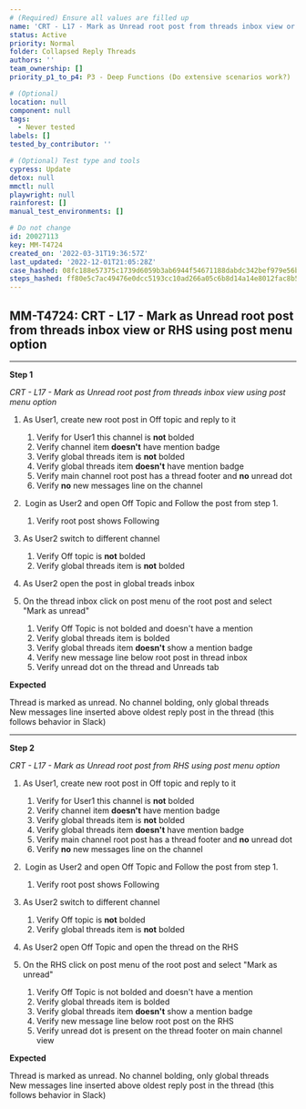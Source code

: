 ```yaml
---
# (Required) Ensure all values are filled up
name: 'CRT - L17 - Mark as Unread root post from threads inbox view or RHS using post menu option'
status: Active
priority: Normal
folder: Collapsed Reply Threads
authors: ''
team_ownership: []
priority_p1_to_p4: P3 - Deep Functions (Do extensive scenarios work?)

# (Optional)
location: null
component: null
tags:
  - Never tested
labels: []
tested_by_contributor: ''

# (Optional) Test type and tools
cypress: Update
detox: null
mmctl: null
playwright: null
rainforest: []
manual_test_environments: []

# Do not change
id: 20027113
key: MM-T4724
created_on: '2022-03-31T19:36:57Z'
last_updated: '2022-12-01T21:05:28Z'
case_hashed: 08fc188e57375c1739d6059b3ab6944f54671188dabdc342bef979e56b014d8edc3c9e9d76ffd48229403c2460e0ba3c
steps_hashed: ff80e5c7ac49476e0dcc5193cc10ad266a05c6b8d14a14e8012fac8b575588b6bc8136196e203f3c858f03736a06ea63
---
```


<!-- (Auto-generated) Based on frontmatter's "key" and "name" -->

## MM-T4724: CRT - L17 - Mark as Unread root post from threads inbox view or RHS using post menu option

---

**Step 1**

_CRT - L17 - Mark as Unread root post from threads inbox view using post menu option_

1. As User1, create new root post in Off topic and reply to it 

   1. Verify for User1 this channel is **not** bolded
   2. Verify channel item **doesn't** have mention badge
   3. Verify global threads item is **not** bolded
   4. Verify global threads item **doesn't** have mention badge
   5. Verify main channel root post has a thread footer and **no** unread dot
   6. Verify **no** new messages line on the channel

2.  Login as User2 and open Off Topic and Follow the post from step 1.

   1. Verify root post shows Following

3. As User2 switch to different channel

   1. Verify Off topic is **not** bolded
   2. Verify global threads item is **not** bolded

4. As User2 open the post in global treads inbox

5. On the thread inbox click on post menu of the root post and select "Mark as unread"  

   1. Verify Off Topic is not bolded and doesn't have a mention
   2. Verify global threads item is bolded
   3. Verify global threads item **doesn't** show a mention badge 
   4. Verify new message line below root post in thread inbox
   5. Verify unread dot on the thread and Unreads tab

**Expected**

Thread is marked as unread. No channel bolding, only global threads\
New messages line inserted above oldest reply post in the thread (this follows behavior in Slack)

---

**Step 2**

_CRT - L17 - Mark as Unread root post from RHS _using post menu option__

1. As User1, create new root post in Off topic and reply to it 

   1. Verify for User1 this channel is **not** bolded
   2. Verify channel item **doesn't** have mention badge
   3. Verify global threads item is **not** bolded
   4. Verify global threads item **doesn't** have mention badge
   5. Verify main channel root post has a thread footer and **no** unread dot
   6. Verify **no** new messages line on the channel

2.  Login as User2 and open Off Topic and Follow the post from step 1.

   1. Verify root post shows Following

3. As User2 switch to different channel

   1. Verify Off topic is **not** bolded
   2. Verify global threads item is **not** bolded

4. As User2 open Off Topic and open the thread on the RHS

5. On the RHS click on post menu of the root post and select "Mark as unread" 

   1. Verify Off Topic is not bolded and doesn't have a mention
   2. Verify global threads item is bolded
   3. Verify global threads item **doesn't** show a mention badge 
   4. Verify new message line below root post on the RHS
   5. Verify unread dot is present on the thread footer on main channel view

**Expected**

Thread is marked as unread. No channel bolding, only global threads\
New messages line inserted above oldest reply post in the thread (this follows behavior in Slack)
